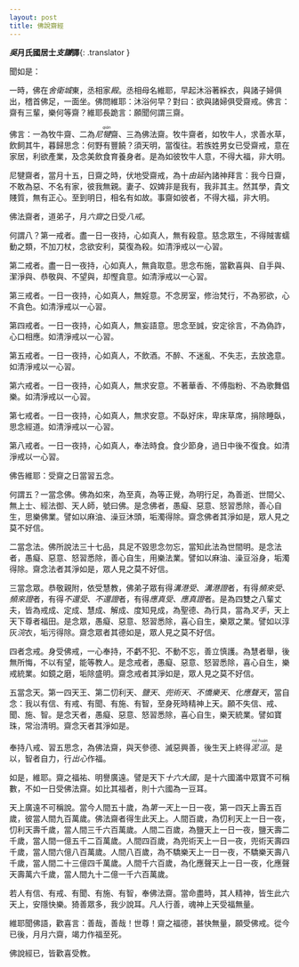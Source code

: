 ```yaml
---
layout: post
title: 佛說齋經
---
```


**<dfn title="东吴（222年—280年）。">吳</dfn>月氏國居士<dfn title="三国时佛教著名译经人。大月氏人后裔，其祖先于汉灵帝时归化中国。">支謙</dfn>譯**{: .translator }

聞如是：

一時，佛在<dfn title="古印度拘萨罗国都城。亦名舍婆提。">舍衛城</dfn>東，丞相家<dfn title="高大房屋的通称。">殿</dfn>。丞相母名維耶，早起沐浴著綵衣，與諸子婦俱出，稽首佛足，一面坐。佛問維耶：沐浴何早？對曰：欲與諸婦俱受齋戒。佛言：齋有三輩，樂何等齋？維耶長跪言：願聞何謂三齋。

佛言：一為牧牛齋、二為<dfn title="是外道总名。">尼<ruby>犍<rt>qián</rt></ruby></dfn>齋、三為佛法齋。牧牛齋者，如牧牛人，求善水草，飲飼其牛，暮歸思念：何野有豐饒？須天明，當復往。若族姓男女已受齋戒，意在家居，利欲產業，及念美飲食育養身者。是為如彼牧牛人意，不得大福，非大明。

尼犍齋者，當月十五，日齋之時，伏地受齋戒，為十<dfn title="由旬。为计里程之数目，帝王一日行军之里程也，或云四十里，或云三十里。">由延</dfn>內諸神拜言：我今日齋，不敢為惡、不名有家，彼我無親。妻子、奴婢非是我有，我非其主。然其學，貴文賤質，無有正心。至到明日，相名有如故。事齋如彼者，不得大福，非大明。

佛法齋者，道弟子，月<dfn title="每月之八日、十四日、十五日、二十三日、二十九日、三十日。">六齋</dfn>之日受<dfn title="八关斋戒。">八戒</dfn>。

何謂八？第一戒者。盡一日一夜持，心如真人，無有殺意。慈念眾生，不得賊害蠕動之類，不加刀杖，念欲安利，莫復為殺。如清淨戒以一心習。

第二戒者。盡一日一夜持，心如真人，無貪取意。思念布施，當歡喜與、自手與、潔淨與、恭敬與、不望與，却慳貪意。如清淨戒以一心習。

第三戒者。一日一夜持，心如真人，無婬意。不念房室，修治梵行，不為邪欲，心不貪色。如清淨戒以一心習。

第四戒者。一日一夜持，心如真人，無妄語意。思念至誠，安定徐言，不為偽詐，心口相應。如清淨戒以一心習。

第五戒者。一日一夜持，心如真人，不飲酒。不醉、不迷亂、不失志，去放逸意。如清淨戒以一心習。

第六戒者。一日一夜持，心如真人，無求安意。不著華香、不傅脂粉、不為歌舞倡樂。如清淨戒以一心習。

第七戒者。一日一夜持，心如真人，無求安意。不臥好床，卑床草席，捐除睡臥，思念經道。如清淨戒以一心習。

第八戒者。一日一夜持，心如真人，奉法時食。食少節身，過日中後不復食。如清淨戒以一心習。

佛告維耶：受齋之日當習五念。

何謂五？一當念佛。佛為如來，為至真，為等正覺，為明行足，為善逝、世間父、無上士、經法御、天人師，號曰佛。是念佛者，愚癡、惡意、怒習悉除，善心自生，思樂佛業。譬如以麻油、澡豆沐頭，垢濁得除。齋念佛者其淨如是，眾人見之莫不好信。

二當念法。佛所說法三十七品，具足不毀思念勿忘，當知此法為世間明。是念法者，愚癡、惡意、怒習悉除，善心自生，用樂法業。譬如以麻油、澡豆浴身，垢濁得除。齋念法者其淨如是，眾人見之莫不好信。

三當念眾。恭敬親附，依受慧教，佛弟子眾有得<dfn title="初果向。">溝港受</dfn>、<dfn title="初果，须沱洹。">溝港證</dfn>者，有得<dfn title="二果向。">頻來受</dfn>、<dfn title="二果，斯陀含。">頻來證</dfn>者，有得<dfn title="三果向。">不還受</dfn>、<dfn title="三果，阿那含。">不還證</dfn>者，有得<dfn title="四果向。">應真受</dfn>、<dfn title="四果，阿罗汉。">應真證</dfn>者。是為四雙之八輩丈夫，皆為戒成、定成、慧成、解成、度知見成，為聖德、為行具，當為<dfn title="佛教的一种敬礼方式。两掌对合于胸前。">叉手</dfn>，天上天下尊者福田。是念眾，愚癡、惡意、怒習悉除，喜心自生，樂眾之業。譬如以淳灰<dfn title="洗涤。">浣</dfn>衣，垢污得除。齋念眾者其德如是，眾人見之莫不好信。

四者念戒。身受佛戒，一心奉持，不虧不犯、不動不忘，善立慎護。為慧者舉，後無所悔，不以有望，能等教人。是念戒者，愚癡、惡意、怒習悉除，喜心自生，樂戒統業。如鏡之磨，垢除盛明。齋念戒者其淨如是，眾人見之莫不好信。

五當念天。第一四天王、第二忉利天、<dfn title="欲界第三天。亦名夜摩天。">鹽天</dfn>、<dfn title="欲界第四天。亦名兜率天，为一生补处菩萨所居住处。">兜術天</dfn>、<dfn title="欲界第五天。亦名化乐天。">不憍樂天</dfn>、<dfn title="欲界第六天。为欲界顶魔王波旬所居住处，亦名他化自在天。">化應聲天</dfn>，當自念：我以有信、有戒、有聞、有施、有智，至身死時精神上天。願不失信、戒、聞、施、智。是念天者，愚癡、惡意、怒習悉除，喜心自生，樂天統業。譬如寶珠，常治清明。齋念天者其淨如是。

奉持八戒、習五思念，為佛法齋，與天參德、滅惡興善，後生天上終得<dfn title="涅槃。"><ruby>泥<rt>niè</rt>洹<rt>huán</rt></ruby></dfn>。是以，智者自力，行*出心*作福。

如是，維耶。齋之福祐、明譽廣遠。譬是天下<dfn title="古印度十六國。">十六大國</dfn>，是十六國滿中眾寶不可稱數，不如一日受佛法齋。如比其福者，則十六國為一豆耳。

天上廣遠不可稱說。當今人間五十歲，為<dfn title="四天王天。">第一天</dfn>上一日一夜，第一四天上壽五百歲，彼當人間九百萬歲。佛法齋者得生此天上。人間百歲，為忉利天上一日一夜，忉利天壽千歲，當人間三千六百萬歲。人間二百歲，為鹽天上一日一夜，鹽天壽二千歲，當人間一億五千二百萬歲。人間四百歲，為兜術天上一日一夜，兜術天壽四千歲，當人間六億八百萬歲。人間八百歲，為不驕樂天上一日一夜，不驕樂天壽八千歲，當人間二十三億四千萬歲。人間千六百歲，為化應聲天上一日一夜，化應聲天壽萬六千歲，當人間九十二億一千六百萬歲。

若人有信、有戒、有聞、有施、有智，奉佛法齋。當命盡時，其人精神，皆生此六天上，安隱快樂。猗善眾多，我少說耳。凡人行善，魂神上天受福無量。

維耶聞佛語，歡喜言：善哉，善哉！世尊！齋之福德，甚快無量，願受佛戒。從今已後，月月六齋，竭力作福至死。

佛說經已，皆歡喜受教。
